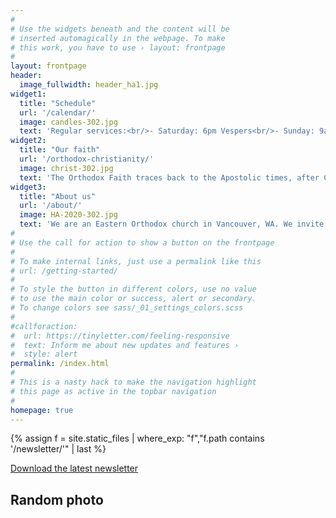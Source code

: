 ```yaml
---
#
# Use the widgets beneath and the content will be
# inserted automagically in the webpage. To make
# this work, you have to use › layout: frontpage
#
layout: frontpage
header:
  image_fullwidth: header_ha1.jpg
widget1:
  title: "Schedule"
  url: '/calendar/'
  image: candles-302.jpg
  text: 'Regular services:<br/>- Saturday: 6pm Vespers<br/>- Sunday: 9am Liturgy<br/><br/><a href="/calendar/">see online calendar</a>'
widget2:
  title: "Our faith"
  url: '/orthodox-christianity/'
  image: christ-302.jpg
  text: 'The Orthodox Faith traces back to the Apostolic times, after Christ’s Resurrection. There are approximately 250 million Orthodox Christians worldwide and 1.3 percent of the population in the United States.'
widget3:
  title: "About us"
  url: '/about/'
  image: HA-2020-302.jpg
  text: 'We are an Eastern Orthodox church in Vancouver, WA. We invite you to join us for worship and fellowship!'
#
# Use the call for action to show a button on the frontpage
#
# To make internal links, just use a permalink like this
# url: /getting-started/
#
# To style the button in different colors, use no value
# to use the main color or success, alert or secondary.
# To change colors see sass/_01_settings_colors.scss
#
#callforaction:
#  url: https://tinyletter.com/feeling-responsive
#  text: Inform me about new updates and features ›
#  style: alert
permalink: /index.html
#
# This is a nasty hack to make the navigation highlight
# this page as active in the topbar navigation
#
homepage: true
---
```


{% assign f = site.static_files | where_exp: "f","f.path contains '/newsletter/'" | last %}
<div class="row t60 b60">
    <div class="small-12 text-center columns">
        <a class="button large radius {{ page.callforaction.style }}" href="{{ site.url }}{{ f.path }}" target="_blank" >Download the latest newsletter</a>
    </div>
</div>

<div class="row t60 b60">
    <div class="small-12 text-center columns">
        <h2 class="font-size-h3 t10 b15">Random photo</h2>
        <div id="random-image-frontpage"></div>
        <script src="https://code.jquery.com/jquery-3.4.1.min.js"></script>
        <script type="text/javascript">
        /*idea: https://piwigo.org/forum/viewtopic.php?id=28334*/
        var pwg_api = "https://photo.holy12.org/ws.php?format=json&method=pwg.categories.getImages&per_page=1&page=1&order=random";
        $.getJSON(pwg_api, function (json) {
            var images = json.result.images;
            $.each( images, function ( i, image ) {
            var src = image.derivatives.small.url;
            var height = image.derivatives.small.height;
            var name = image.file;
            var link = image.categories[0].page_url;
            $('#random-image-frontpage').append('<a href="' + link + '" target="_blank"><img class="img-shadow" src="' + src + '"/></a>');
            });
        });
        </script>
    </div>
</div>
